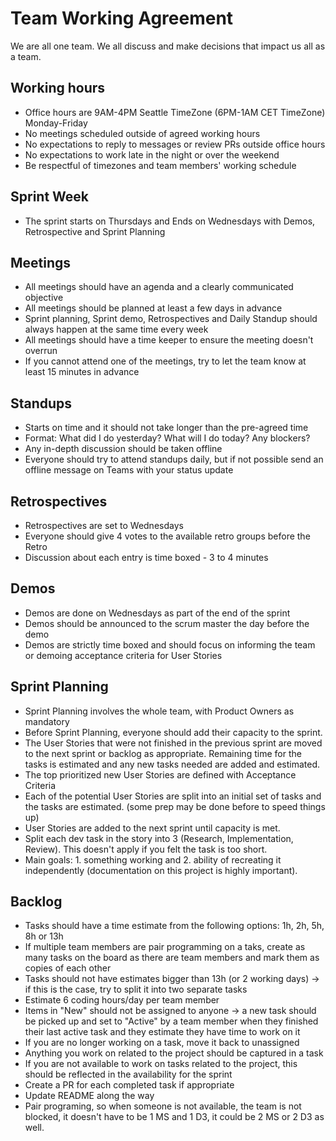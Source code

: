 # Team Working Agreement

We are all one team. We all discuss and make decisions that impact us all as a team.

## Working hours

- Office hours are 9AM-4PM Seattle TimeZone (6PM-1AM CET TimeZone) Monday-Friday
- No meetings scheduled outside of agreed working hours
- No expectations to reply to messages or review PRs outside office hours
- No expectations to work late in the night or over the weekend
- Be respectful of timezones and team members' working schedule

## Sprint Week

- The sprint starts on Thursdays and Ends on Wednesdays with Demos, Retrospective and Sprint Planning

## Meetings

- All meetings should have an agenda and a clearly communicated objective
- All meetings should be planned at least a few days in advance
- Sprint planning, Sprint demo, Retrospectives and Daily Standup should always happen at the same time every week
- All meetings should have a time keeper to ensure the meeting doesn't overrun
- If you cannot attend one of the meetings, try to let the team know at least 15 minutes in advance

## Standups

- Starts on time and it should not take longer than the pre-agreed time
- Format: What did I do yesterday? What will I do today? Any blockers?
- Any in-depth discussion should be taken offline
- Everyone should try to attend standups daily, but if not possible send an offline message on Teams with your status update

## Retrospectives

- Retrospectives are set to Wednesdays
- Everyone should give 4 votes to the available retro groups before the Retro
- Discussion about each entry is time boxed - 3 to 4 minutes

## Demos

- Demos are done on Wednesdays as part of the end of the sprint
- Demos should be announced to the scrum master the day before the demo
- Demos are strictly time boxed and should focus on informing the team or demoing acceptance criteria for User Stories

## Sprint Planning

- Sprint Planning involves the whole team, with Product Owners as mandatory
- Before Sprint Planning, everyone should add their capacity to the sprint.
- The User Stories that were not finished in the previous sprint are moved to the next sprint or backlog as appropriate. Remaining time for the tasks is estimated and any new tasks needed are added and estimated.
- The top prioritized new User Stories are defined with Acceptance Criteria
- Each of the potential User Stories are split into an initial set of tasks and the tasks are estimated. (some prep may be done before to speed things up)
- User Stories are added to the next sprint until capacity is met.
- Split each dev task in the story into 3 (Research, Implementation, Review). This doesn't apply if you felt the task is too short.
- Main goals: 1. something working and 2. ability of recreating it independently (documentation on this project is highly important).

## Backlog

- Tasks should have a time estimate from the following options: 1h, 2h, 5h, 8h or 13h
- If multiple team members are pair programming on a taks, create as many tasks on the board as there are team members and mark them as copies of each other
- Tasks should not have estimates bigger than 13h (or 2 working days) -> if this is the case, try to split it into two separate tasks
- Estimate 6 coding hours/day per team member
- Items in "New" should not be assigned to anyone -> a new task should be picked up and set to "Active" by a team member when they finished their last active task and they estimate they have time to work on it
- If you are no longer working on a task, move it back to unassigned
- Anything you work on related to the project should be captured in a task
- If you are not available to work on tasks related to the project, this should be reflected in the availability for the sprint
- Create a PR for each completed task if appropriate
- Update README along the way
- Pair programing, so when someone is not available, the team is not blocked, it doesn't have to be 1 MS and 1 D3, it could be 2 MS or 2 D3 as well.
